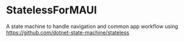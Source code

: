 # StatelessForMAUI
 A state machine to handle navigation and common app workflow using  https://github.com/dotnet-state-machine/stateless
